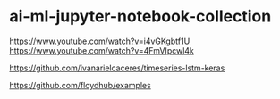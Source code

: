 # ai-ml-jupyter-notebook-collection


https://www.youtube.com/watch?v=i4vGKgbtf1U
https://www.youtube.com/watch?v=4FmVIpcwl4k

https://github.com/ivanarielcaceres/timeseries-lstm-keras

https://github.com/floydhub/examples
